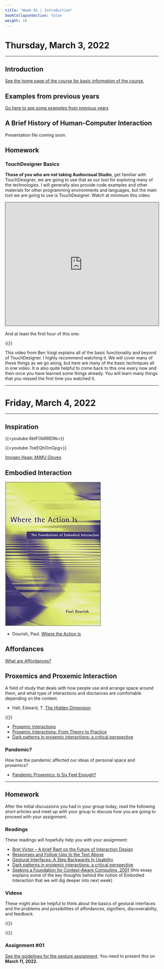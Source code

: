 ```yaml
---
title: "Week 01 | Introduction"
bookCollapseSection: false
weight: 10
---
```


# Thursday, March 3, 2022

---

## Introduction

[See the home page of the course for basic information of the course.](../)

## Examples from previous years

[Go here to see some examples from previous years](../showcase/)

## A Brief History of Human-Computer Interaction

Presentation file coming soon: 

## Homework

### TouchDesigner Basics

**Those of you who are not taking Audiovisual Studio**, get familiar with TouchDesigner, we are going to use that as our tool for exploring many of the technologies. I will generally also provide code examples and other materials for other programming environments and languages, but the main tool we are going to use is TouchDesigner. Watch at minimum this video:

<iframe src="https://aalto.cloud.panopto.eu/Panopto/Pages/Embed.aspx?id=51dc3ede-cf7d-47e9-ad5e-acdf0126d2e3&amp;autoplay=false&amp;offerviewer=true&amp;showtitle=true&amp;showbrand=false&amp;start=0&amp;interactivity=all" style="border: 1px solid #464646;" allowfullscreen="" allow="autoplay" width="100%" height="405"></iframe>

And at least the first hour of this one:

{{<youtube wmM1lCWtn6o>}}

This video from Ben Voigt explains all of the basic functionality and beyond of TouchDesigner. I highly recommend watching it. We will cover many of these things as we go along, but here are many of the basic techniques all in one video. It is also quite helpful to come back to this one every now and then once you have learned some things already. You will learn many things that you missed the first time you watched it.

---

# Friday, March 4, 2022

---

## Inspiration

{{<youtube 6btFObRRD9k>}}

{{<youtube 7oeEQhOmGpg>}}

[Imogen Heap: MiMU Gloves](https://mimugloves.com/)

## Embodied Interaction

![Where the Action Is](img/dourish.jpg)

- Dourish, Paul. [Where the Action Is](https://mitpress.mit.edu/books/where-action)

## Affordances

[What are Affordances?](https://www.interaction-design.org/literature/topics/affordances)

## Proxemics and Proxemic Interaction

A field of study that deals with how people use and arrange space around them, and what type of interactions and disctances are comfortable depending on the context.

- Hall, Edward, T. [The Hidden Dimension](https://archive.org/details/hiddendimensionhall00hall)

{{<youtube pw3FZ3xOBVo>}}

- [Proxemic Interactions](https://interactions.acm.org/archive/view/january-february-2011/proxemic-interactions1)
- [Proxemic Interactions: From Theory to Practice](https://www.morganclaypool.com/doi/abs/10.2200/S00619ED1V01Y201502HCI025)
- [Dark patterns in proxemic interactions: a critical perspective](https://dl.acm.org/doi/abs/10.1145/2598510.2598541)

### Pandemic?

How has the pandemic affected our ideas of personal space and proxemics?

- [Pandemic Proxemics: Is Six Feet Enough? ](https://www.psychologytoday.com/us/blog/between-the-lines/202004/pandemic-proxemics-is-six-feet-enough)

---

## Homework

After the initial discussions you had in your group today, read the following short articles and meet up with your group to discuss how you are going to proceed with your assignment.

### Readings

These readings will hopefully help you with your assignment:

- [Bret Victor – A brief Rant on the Future of Interaction Design](http://worrydream.com/ABriefRantOnTheFutureOfInteractionDesign/)
- [Responses and Follow-Ups to the Text Above](http://worrydream.com/ABriefRantOnTheFutureOfInteractionDesign/responses.html)
- [Gestural Interfaces: A Step Backwards In Usability](https://jnd.org/gestural_interfaces_a_step_backwards_in_usability_6/)
- [Dark patterns in proxemic interactions: a critical perspective](https://dl.acm.org/doi/abs/10.1145/2598510.2598541)
- [Seeking a Foundation for Context-Aware Computing, 2001](https://www.dourish.com/embodied/essay.pdf) (this essay explains some of the key thoughts behind the notion of Embodied Interaction that we will dig deeper into next week)


### Videos

These might also be helpful to think about the basics of gestural interfaces and the problems and possibilities of affordances, signifiers, discoverability, and feedback.

{{<youtube JFirvnAVmtc>}}

{{<youtube bgEJPf5PN4w>}}

### Assignment #01

[See the guidelines for the gesture assignment](../gesture-assignment/). You need to present this on **March 11, 2022.**
